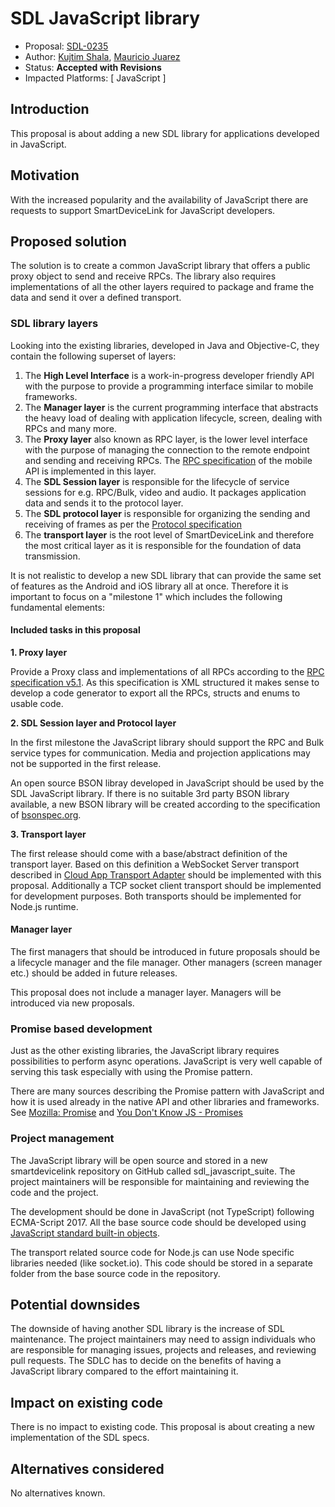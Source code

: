 # SDL JavaScript library

* Proposal: [SDL-0235](0235-sdl-js-library.md)
* Author: [Kujtim Shala](https://github.com/kshala-ford), [Mauricio Juarez](https://github.com/mjuarez-ford)
* Status: **Accepted with Revisions**
* Impacted Platforms: [ JavaScript ]

## Introduction

This proposal is about adding a new SDL library for applications developed in JavaScript.

## Motivation

With the increased popularity and the availability of JavaScript there are requests to support SmartDeviceLink for JavaScript developers. 

## Proposed solution

The solution is to create a common JavaScript library that offers a public proxy object to send and receive RPCs. The library also requires implementations of all the other layers required to package and frame the data and send it over a defined transport.

### SDL library layers

Looking into the existing libraries, developed in Java and Objective-C, they contain the following superset of layers:

1. The **High Level Interface** is a work-in-progress developer friendly API with the purpose to provide a programming interface similar to mobile frameworks.
2. The **Manager layer** is the current programming interface that abstracts the heavy load of dealing with application lifecycle, screen, dealing with RPCs and many more.
3. The **Proxy layer** also known as RPC layer, is the lower level interface with the purpose of managing the connection to the remote endpoint and sending and receiving RPCs. The [RPC specification](https://github.com/smartdevicelink/rpc_spec) of the mobile API is implemented in this layer.
4. The **SDL Session layer** is responsible for the lifecycle of service sessions for e.g. RPC/Bulk, video and audio. It packages application data and sends it to the protocol layer. 
5. The **SDL protocol layer** is responsible for organizing the sending and receiving of frames as per the [Protocol specification](https://github.com/smartdevicelink/protocol_spec)
6. The **transport layer** is the root level of SmartDeviceLink and therefore the most critical layer as it is responsible for the foundation of data transmission. 

It is not realistic to develop a new SDL library that can provide the same set of features as the Android and iOS library all at once. Therefore it is important to focus on a "milestone 1" which includes the following fundamental elements:

#### Included tasks in this proposal

**1. Proxy layer** 

Provide a Proxy class and implementations of all RPCs according to the [RPC specification v5.1](https://github.com/smartdevicelink/rpc_spec/tree/5.1.0). As this specification is XML structured it makes sense to develop a code generator to export all the RPCs, structs and enums to usable code.

**2. SDL Session layer and Protocol layer**

In the first milestone the JavaScript library should support the RPC and Bulk service types for communication. Media and projection applications may not be supported in the first release.

An open source BSON libray developed in JavaScript should be used by the SDL JavaScript library. If there is no suitable 3rd party BSON library available, a new BSON library will be created according to the specification of [bsonspec.org](http://bsonspec.org/#/specification).

**3. Transport layer**

The first release should come with a base/abstract definition of the transport layer. Based on this definition a WebSocket Server transport described in [Cloud App Transport Adapter](https://github.com/smartdevicelink/sdl_evolution/blob/master/proposals/0158-cloud-app-transport-adapter.md) should be implemented with this proposal. Additionally a TCP socket client transport should be implemented for development purposes. Both transports should be implemented for Node.js runtime.

#### Manager layer

The first managers that should be introduced in future proposals should be a lifecycle manager and the file manager. Other managers (screen manager etc.) should be added in future releases.

This proposal does not include a manager layer. Managers will be introduced via new proposals.

### Promise based development

Just as the other existing libraries, the JavaScript library requires possibilities to perform async operations. JavaScript is very well capable of serving this task especially with using the Promise pattern. 

There are many sources describing the Promise pattern with JavaScript and how it is used already in the native API and other libraries and frameworks. See [Mozilla: Promise](https://developer.mozilla.org/de/docs/Web/JavaScript/Reference/Global_Objects/Promise) and [You Don't Know JS - Promises](https://github.com/getify/You-Dont-Know-JS/blob/master/async%20%26%20performance/ch3.md)

### Project management

The JavaScript library will be open source and stored in a new smartdevicelink repository on GitHub called sdl_javascript_suite. The project maintainers will be responsible for maintaining and reviewing the code and the project.

The development should be done in JavaScript (not TypeScript) following ECMA-Script 2017. All the base source code should be developed using [JavaScript standard built-in objects](https://developer.mozilla.org/en-US/docs/Web/JavaScript/Reference/Global_Objects). 

The transport related source code for Node.js can use Node specific libraries needed (like socket.io). This code should be stored in a separate folder from the base source code in the repository.

## Potential downsides

The downside of having another SDL library is the increase of SDL maintenance. The project maintainers may need to assign individuals who are responsible for managing issues, projects and releases, and reviewing pull requests. The SDLC has to decide on the benefits of having a JavaScript library compared to the effort maintaining it.

## Impact on existing code

There is no impact to existing code. This proposal is about creating a new implementation of the SDL specs.

## Alternatives considered

No alternatives known. 
